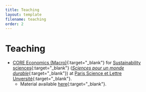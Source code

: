 ```yaml
---
title: Teaching
layout: template
filename: teaching
order: 2
--- 
```


# Teaching

- [CORE Economics (Macro)](https://www.core-econ.org/){:target="_blank"} for [Sustainability sciences](https://psl.eu/en/education/psl-bachelors-degree-sustainability-sciences){:target="_blank"} ([*Sciences pour un monde durable*](https://psl.eu/formation/sciences-monde-durable){:target="_blank"}) at [Paris Science et Lettre Unversité](https://psl.eu/){:target="_blank"}. 
    - Material available [here](https://github.com/woomora/CORE-econ-macro){:target="_blank"}.
